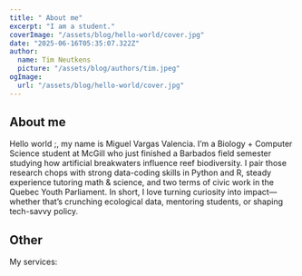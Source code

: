 ```yaml
---
title: " About me"
excerpt: "I am a student."
coverImage: "/assets/blog/hello-world/cover.jpg"
date: "2025-06-16T05:35:07.322Z"
author:
  name: Tim Neutkens
  picture: "/assets/blog/authors/tim.jpeg"
ogImage:
  url: "/assets/blog/hello-world/cover.jpg"
---
```

## About me
Hello world ;, my name is Miguel Vargas Valencia. I’m a Biology + Computer Science student at McGill who just finished a Barbados field semester studying how artificial breakwaters influence reef biodiversity. I pair those research chops with strong data-coding skills in Python and R, steady experience tutoring math & science, and two terms of civic work in the Quebec Youth Parliament. In short, I love turning curiosity into impact—whether that’s crunching ecological data, mentoring students, or shaping tech-savvy policy.

## Other

My services:
